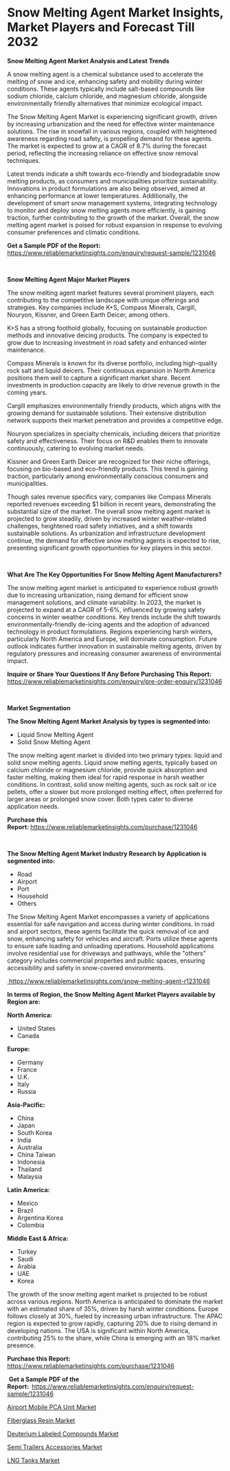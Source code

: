 <p><h1>Snow Melting Agent Market Insights, Market Players and Forecast Till 2032</h1></p><p><strong>Snow Melting Agent Market Analysis and Latest Trends</strong></p>
<p><p>A snow melting agent is a chemical substance used to accelerate the melting of snow and ice, enhancing safety and mobility during winter conditions. These agents typically include salt-based compounds like sodium chloride, calcium chloride, and magnesium chloride, alongside environmentally friendly alternatives that minimize ecological impact.</p><p>The Snow Melting Agent Market is experiencing significant growth, driven by increasing urbanization and the need for effective winter maintenance solutions. The rise in snowfall in various regions, coupled with heightened awareness regarding road safety, is propelling demand for these agents. The market is expected to grow at a CAGR of 8.7% during the forecast period, reflecting the increasing reliance on effective snow removal techniques.</p><p>Latest trends indicate a shift towards eco-friendly and biodegradable snow melting products, as consumers and municipalities prioritize sustainability. Innovations in product formulations are also being observed, aimed at enhancing performance at lower temperatures. Additionally, the development of smart snow management systems, integrating technology to monitor and deploy snow melting agents more efficiently, is gaining traction, further contributing to the growth of the market. Overall, the snow melting agent market is poised for robust expansion in response to evolving consumer preferences and climatic conditions.</p></p>
<p><strong>Get a Sample PDF of the Report:&nbsp;</strong> <a href="https://www.reliablemarketinsights.com/enquiry/request-sample/1231046?utm_campaign=2039&utm_medium=2&utm_source=Github&utm_content=ia&utm_term=30012025&utm_id=snow-melting-agent">https://www.reliablemarketinsights.com/enquiry/request-sample/1231046</a></p>
<p>&nbsp;</p>
<p><strong>Snow Melting Agent Major Market Players</strong></p>
<p><p>The snow melting agent market features several prominent players, each contributing to the competitive landscape with unique offerings and strategies. Key companies include K+S, Compass Minerals, Cargill, Nouryon, Kissner, and Green Earth Deicer, among others. </p><p>K+S has a strong foothold globally, focusing on sustainable production methods and innovative deicing products. The company is expected to grow due to increasing investment in road safety and enhanced winter maintenance.</p><p>Compass Minerals is known for its diverse portfolio, including high-quality rock salt and liquid deicers. Their continuous expansion in North America positions them well to capture a significant market share. Recent investments in production capacity are likely to drive revenue growth in the coming years.</p><p>Cargill emphasizes environmentally friendly products, which aligns with the growing demand for sustainable solutions. Their extensive distribution network supports their market penetration and provides a competitive edge.</p><p>Nouryon specializes in specialty chemicals, including deicers that prioritize safety and effectiveness. Their focus on R&D enables them to innovate continuously, catering to evolving market needs.</p><p>Kissner and Green Earth Deicer are recognized for their niche offerings, focusing on bio-based and eco-friendly products. This trend is gaining traction, particularly among environmentally conscious consumers and municipalities.</p><p>Though sales revenue specifics vary, companies like Compass Minerals reported revenues exceeding $1 billion in recent years, demonstrating the substantial size of the market. The overall snow melting agent market is projected to grow steadily, driven by increased winter weather-related challenges, heightened road safety initiatives, and a shift towards sustainable solutions. As urbanization and infrastructure development continue, the demand for effective snow melting agents is expected to rise, presenting significant growth opportunities for key players in this sector.</p></p>
<p>&nbsp;</p>
<p><strong>What Are The Key Opportunities For Snow Melting Agent Manufacturers?</strong></p>
<p><p>The snow melting agent market is anticipated to experience robust growth due to increasing urbanization, rising demand for efficient snow management solutions, and climate variability. In 2023, the market is projected to expand at a CAGR of 5-6%, influenced by growing safety concerns in winter weather conditions. Key trends include the shift towards environmentally-friendly de-icing agents and the adoption of advanced technology in product formulations. Regions experiencing harsh winters, particularly North America and Europe, will dominate consumption. Future outlook indicates further innovation in sustainable melting agents, driven by regulatory pressures and increasing consumer awareness of environmental impact.</p></p>
<p><strong>Inquire or Share Your Questions If Any Before Purchasing This Report:</strong> <a href="https://www.reliablemarketinsights.com/enquiry/pre-order-enquiry/1231046?utm_campaign=2039&utm_medium=2&utm_source=Github&utm_content=ia&utm_term=30012025&utm_id=snow-melting-agent">https://www.reliablemarketinsights.com/enquiry/pre-order-enquiry/1231046</a></p>
<p>&nbsp;</p>
<p><strong>Market Segmentation</strong></p>
<p><strong>The Snow Melting Agent Market Analysis by types is segmented into:</strong></p>
<p><ul><li>Liquid Snow Melting Agent</li><li>Solid Snow Melting Agent</li></ul></p>
<p><p>The snow melting agent market is divided into two primary types: liquid and solid snow melting agents. Liquid snow melting agents, typically based on calcium chloride or magnesium chloride, provide quick absorption and faster melting, making them ideal for rapid response in harsh weather conditions. In contrast, solid snow melting agents, such as rock salt or ice pellets, offer a slower but more prolonged melting effect, often preferred for larger areas or prolonged snow cover. Both types cater to diverse application needs.</p></p>
<p><strong>Purchase this Report:&nbsp;</strong><a href="https://www.reliablemarketinsights.com/purchase/1231046?utm_campaign=2039&utm_medium=2&utm_source=Github&utm_content=ia&utm_term=30012025&utm_id=snow-melting-agent">https://www.reliablemarketinsights.com/purchase/1231046</a></p>
<p>&nbsp;</p>
<p><strong>The Snow Melting Agent Market Industry Research by Application is segmented into:</strong></p>
<p><ul><li>Road</li><li>Airport</li><li>Port</li><li>Household</li><li>Others</li></ul></p>
<p><p>The Snow Melting Agent Market encompasses a variety of applications essential for safe navigation and access during winter conditions. In road and airport sectors, these agents facilitate the quick removal of ice and snow, enhancing safety for vehicles and aircraft. Ports utilize these agents to ensure safe loading and unloading operations. Household applications involve residential use for driveways and pathways, while the "others" category includes commercial properties and public spaces, ensuring accessibility and safety in snow-covered environments.</p></p>
<p><a href="https://www.reliablemarketinsights.com/snow-melting-agent-r1231046?utm_campaign=2039&utm_medium=2&utm_source=Github&utm_content=ia&utm_term=30012025&utm_id=snow-melting-agent">&nbsp;https://www.reliablemarketinsights.com/snow-melting-agent-r1231046</a></p>
<p><strong>In terms of Region, the Snow Melting Agent Market Players available by Region are:</strong></p>
<p>
    <p> <strong> North America: </strong>
        <ul>
            <li>United States</li>
            <li>Canada</li>
        </ul>
        </p> 
    <p> <strong> Europe: </strong>
        <ul>
            <li>Germany</li>
            <li>France</li>
            <li>U.K.</li>
            <li>Italy</li>
            <li>Russia</li>
        </ul>
        </p> 
    <p> <strong> Asia-Pacific: </strong>
        <ul>
            <li>China</li>
            <li>Japan</li>
            <li>South Korea</li>
            <li>India</li>
            <li>Australia</li>
            <li>China Taiwan</li>
            <li>Indonesia</li>
            <li>Thailand</li>
            <li>Malaysia</li>
        </ul>
        </p> 
    <p> <strong> Latin America: </strong>
        <ul>
            <li>Mexico</li>
            <li>Brazil</li>
            <li>Argentina Korea</li>
            <li>Colombia</li>
        </ul>
        </p> 
    <p> <strong> Middle East & Africa: </strong>
        <ul>
            <li>Turkey</li>
            <li>Saudi</li>
            <li>Arabia</li>
            <li>UAE</li>
            <li>Korea</li>
        </ul>
    </p>
    </p>
<p><p>The growth of the snow melting agent market is projected to be robust across various regions. North America is anticipated to dominate the market with an estimated share of 35%, driven by harsh winter conditions. Europe follows closely at 30%, fueled by increasing urban infrastructure. The APAC region is expected to grow rapidly, capturing 20% due to rising demand in developing nations. The USA is significant within North America, contributing 25% to the share, while China is emerging with an 18% market presence.</p></p>
<p><strong>Purchase this Report: </strong><a href="https://www.reliablemarketinsights.com/purchase/1231046?utm_campaign=2039&utm_medium=2&utm_source=Github&utm_content=ia&utm_term=30012025&utm_id=snow-melting-agent">https://www.reliablemarketinsights.com/purchase/1231046</a></p>
<p>&nbsp;<strong>Get a Sample PDF of the Report:&nbsp;&nbsp;</strong><a href="https://www.reliablemarketinsights.com/enquiry/request-sample/1231046?utm_campaign=2039&utm_medium=2&utm_source=Github&utm_content=ia&utm_term=30012025&utm_id=snow-melting-agent">https://www.reliablemarketinsights.com/enquiry/request-sample/1231046</a></p>
<p><strong></strong></p>
<p><p><a href="https://www.linkedin.com/pulse/airport-mobile-pca-unit-market-research-key-insights-bqxyf?utm_campaign=2039&utm_medium=2&utm_source=Github&utm_content=ia&utm_term=30012025&utm_id=snow-melting-agent">Airport Mobile PCA Unit Market</a></p><p><a href="https://github.com/peddicehle/Market-Research-Report-List-1/blob/main/fiberglass-resin-market.md?utm_campaign=2039&utm_medium=2&utm_source=Github&utm_content=ia&utm_term=30012025&utm_id=snow-melting-agent">Fiberglass Resin Market</a></p><p><a href="https://github.com/abantolemox08/Market-Research-Report-List-1/blob/main/deuterium-labeled-compounds-market.md?utm_campaign=2039&utm_medium=2&utm_source=Github&utm_content=ia&utm_term=30012025&utm_id=snow-melting-agent">Deuterium Labeled Compounds Market</a></p><p><a href="https://www.linkedin.com/pulse/semi-trailers-accessories-market-report-detailed-size-analysis-87qdf?utm_campaign=2039&utm_medium=2&utm_source=Github&utm_content=ia&utm_term=30012025&utm_id=snow-melting-agent">Semi Trailers Accessories Market</a></p><p><a href="https://www.linkedin.com/pulse/lng-tanks-market-outlook-65-cagr-forecast-from-2025-2032-9jhte?utm_campaign=2039&utm_medium=2&utm_source=Github&utm_content=ia&utm_term=30012025&utm_id=snow-melting-agent">LNG Tanks Market</a></p></p>